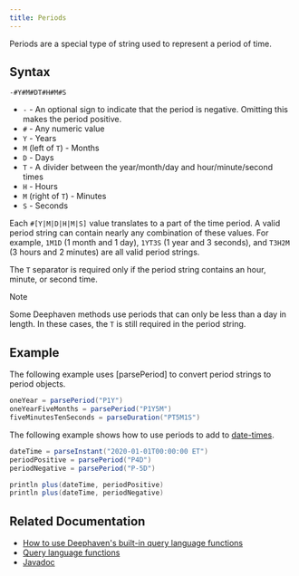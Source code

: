 ```yaml
---
title: Periods
---
```


Periods are a special type of string used to represent a period of time.

## Syntax

`-#Y#M#DT#H#M#S`

- `-` - An optional sign to indicate that the period is negative. Omitting this makes the period positive.
- `#` - Any numeric value
- `Y` - Years
- `M` (left of `T`) - Months
- `D` - Days
- `T` - A divider between the year/month/day and hour/minute/second times
- `H` - Hours
- `M` (right of `T`) - Minutes
- `S` - Seconds

Each `#[Y|M|D|H|M|S]` value translates to a part of the time period. A valid period string can contain nearly any combination of these values. For example, `1M1D` (1 month and 1 day), `1YT3S` (1 year and 3 seconds), and `T3H2M` (3 hours and 2 minutes) are all valid period strings.

The `T` separator is required only if the period string contains an hour, minute, or second time.

> [!NOTE]
> Some Deephaven methods use periods that can only be less than a day in length. In these cases, the `T` is still required in the period string.

## Example

The following example uses [parsePeriod] to convert period strings to period objects.

```groovy
oneYear = parsePeriod("P1Y")
oneYearFiveMonths = parsePeriod("P1Y5M")
fiveMinutesTenSeconds = parseDuration("PT5M1S")
```

The following example shows how to use periods to add to [date-times](./date-time.md).

```groovy
dateTime = parseInstant("2020-01-01T00:00:00 ET")
periodPositive = parsePeriod("P4D")
periodNegative = parsePeriod("P-5D")

println plus(dateTime, periodPositive)
println plus(dateTime, periodNegative)
```

## Related Documentation

- [How to use Deephaven's built-in query language functions](../../../how-to-guides/built-in-functions.md)
- [Query language functions](../query-library/query-language-function-reference.md)
- [Javadoc](https://docs.oracle.com/en/java/javase/17/docs/api/java.base/java/time/Period.html)
